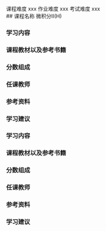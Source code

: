 <div class="labors">
<span class="labor CourseDifficulty">课程难度 xxx</span>
<span class="labor HwDifficulty">作业难度 xxx</span>
<span class="labor ExamDifficulty">考试难度 xxx</span>
</div>
## 课程名称 微积分Ⅱ(H)

### 学习内容





### 课程教材以及参考书籍





### 分数组成



### 任课教师



### 参考资料



### 学习建议


### 学习内容





### 课程教材以及参考书籍





### 分数组成



### 任课教师



### 参考资料



### 学习建议
